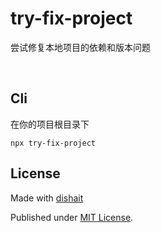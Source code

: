 # try-fix-project

尝试修复本地项目的依赖和版本问题

<br />

## Cli

在你的项目根目录下

```shell
npx try-fix-project
```

## License

Made with [dishait](https://github.com/dishait)

Published under [MIT License](./LICENSE).

<br />

